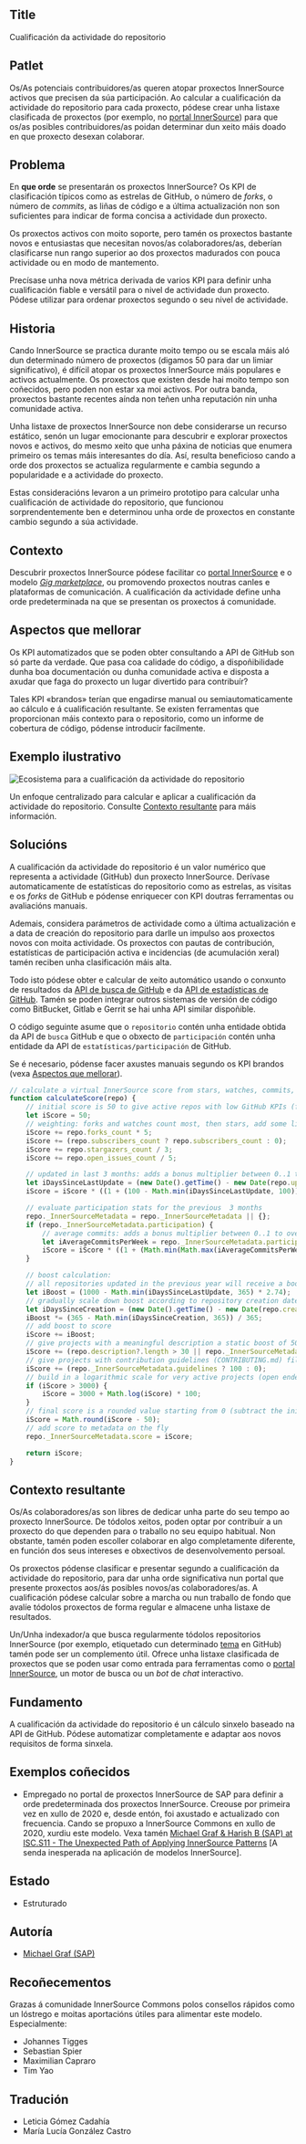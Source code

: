 ## Title

Cualificación da actividade do repositorio

## Patlet

Os/As potenciais contribuidores/as queren atopar proxectos InnerSource activos que precisen da súa participación. Ao calcular a cualificación da actividade do repositorio para cada proxecto, pódese crear unha listaxe clasificada de proxectos (por exemplo, no [portal InnerSource](./innersource-portal.md)) para que os/as posibles contribuidores/as poidan determinar dun xeito máis doado en que proxecto desexan colaborar.

## Problema

En **que orde** se presentarán os proxectos InnerSource? Os KPI de clasificación típicos como as estrelas de GitHub, o número de *forks*, o número de *commits*, as liñas de código e a última actualización non son suficientes para indicar de forma concisa a actividade dun proxecto.

Os proxectos activos con moito soporte, pero tamén os proxectos bastante novos e entusiastas que necesitan novos/as colaboradores/as, deberían clasificarse nun rango superior ao dos proxectos madurados con pouca actividade ou en modo de mantemento.

Precísase unha nova métrica derivada de varios KPI para definir unha cualificación fiable e versátil para o nivel de actividade dun proxecto. Pódese utilizar para ordenar proxectos segundo o seu nivel de actividade.

## Historia

Cando InnerSource se practica durante moito tempo ou se escala máis aló dun determinado número de proxectos (digamos 50 para dar un limiar significativo), é difícil atopar os proxectos InnerSource máis populares e activos actualmente. Os proxectos que existen desde hai moito tempo son coñecidos, pero poden non estar xa moi activos. Por outra banda, proxectos bastante recentes aínda non teñen unha reputación nin unha comunidade activa.

Unha listaxe de proxectos InnerSource non debe considerarse un recurso estático, senón un lugar emocionante para descubrir e explorar proxectos novos e activos, do mesmo xeito que unha páxina de noticias que enumera primeiro os temas máis interesantes do día. Así, resulta beneficioso cando a orde dos proxectos se actualiza regularmente e cambia segundo a popularidade e a actividade do proxecto.

Estas consideracións levaron a un primeiro prototipo para calcular unha cualificación de actividade do repositorio, que funcionou sorprendentemente ben e determinou unha orde de proxectos en constante cambio segundo a súa actividade.

## Contexto

Descubrir proxectos InnerSource pódese facilitar co [portal InnerSource](./innersource-portal.md) e o modelo [*Gig marketplace*](./gig-marketplace.md), ou promovendo proxectos noutras canles e plataformas de comunicación. A cualificación da actividade define unha orde predeterminada na que se presentan os proxectos á comunidade.

## Aspectos que mellorar

Os KPI automatizados que se poden obter consultando a API de GitHub son só parte da verdade. Que pasa coa calidade do código, a dispoñibilidade dunha boa documentación ou dunha comunidade activa e disposta a axudar que faga do proxecto un lugar divertido para contribuír?

Tales KPI «brandos» terían que engadirse manual ou semiautomaticamente ao cálculo e á cualificación resultante. Se existen ferramentas que proporcionan máis contexto para o repositorio, como un informe de cobertura de código, pódense introducir facilmente.

## Exemplo ilustrativo

![Ecosistema para a cualificación da actividade do repositorio](../../../assets/img/gl/repository_activity_score.png)

Un enfoque centralizado para calcular e aplicar a cualificación da actividade do repositorio. Consulte [Contexto resultante](#contexto-resultante) para máis información.

## Solucións

A cualificación da actividade do repositorio é un valor numérico que representa a actividade (GitHub) dun proxecto InnerSource. Derívase automaticamente de estatísticas do repositorio como as estrelas, as visitas e os *forks* de GitHub e pódense enriquecer con KPI doutras ferramentas ou avaliacións manuais.

Ademais, considera parámetros de actividade como a última actualización e a data de creación do repositorio para darlle un impulso aos proxectos novos con moita actividade. Os proxectos con pautas de contribución, estatísticas de participación activa e incidencias (de acumulación xeral) tamén reciben unha clasificación máis alta.

Todo isto pódese obter e calcular de xeito automático usando o conxunto de resultados da [API de busca de GitHub](https://docs.github.com/en/rest/search#search-repositories) e da [API de estadísticas de GitHub](https://docs.github.com/en/rest/metrics/statistics). Tamén se poden integrar outros sistemas de versión de código como BitBucket, Gitlab e Gerrit se hai unha API similar dispoñible.

O código seguinte asume que o `repositorio` contén unha entidade obtida da API de `busca` GitHub e que o obxecto de `participación` contén unha entidade da API de `estatísticas/participación` de GitHub.

Se é necesario, pódense facer axustes manuais segundo os KPI brandos (vexa [Aspectos que mellorar](#aspectos-que-mellorar)).

``` javascript
// calculate a virtual InnerSource score from stars, watches, commits, and issues
function calculateScore(repo) {
    // initial score is 50 to give active repos with low GitHub KPIs (forks, watchers, stars) a better starting point
    let iScore = 50;
    // weighting: forks and watches count most, then stars, add some little score for open issues, too
    iScore += repo.forks_count * 5;
    iScore += (repo.subscribers_count ? repo.subscribers_count : 0);
    iScore += repo.stargazers_count / 3;
    iScore += repo.open_issues_count / 5;

    // updated in last 3 months: adds a bonus multiplier between 0..1 to overall score (1 = updated today, 0 = updated more than 100 days ago)
    let iDaysSinceLastUpdate = (new Date().getTime() - new Date(repo.updated_at).getTime()) / 1000 / 86400;
    iScore = iScore * ((1 + (100 - Math.min(iDaysSinceLastUpdate, 100))) / 100);

    // evaluate participation stats for the previous  3 months
    repo._InnerSourceMetadata = repo._InnerSourceMetadata || {};
    if (repo._InnerSourceMetadata.participation) {
        // average commits: adds a bonus multiplier between 0..1 to overall score (1 = >10 commits per week, 0 = less than 3 commits per week)
        let iAverageCommitsPerWeek = repo._InnerSourceMetadata.participation.slice(-13).reduce((a, b) => a + b) / 13;
        iScore = iScore * ((1 + (Math.min(Math.max(iAverageCommitsPerWeek - 3, 0), 7))) / 7);
    }

    // boost calculation:
    // all repositories updated in the previous year will receive a boost of maximum 1000 declining by days since last update
    let iBoost = (1000 - Math.min(iDaysSinceLastUpdate, 365) * 2.74);
    // gradually scale down boost according to repository creation date to mix with "real" engagement stats
    let iDaysSinceCreation = (new Date().getTime() - new Date(repo.created_at).getTime()) / 1000 / 86400;
    iBoost *= (365 - Math.min(iDaysSinceCreation, 365)) / 365;
    // add boost to score
    iScore += iBoost;
    // give projects with a meaningful description a static boost of 50
    iScore += (repo.description?.length > 30 || repo._InnerSourceMetadata.motivation?.length > 30 ? 50 : 0);
    // give projects with contribution guidelines (CONTRIBUTING.md) file a static boost of 100
    iScore += (repo._InnerSourceMetadata.guidelines ? 100 : 0);
    // build in a logarithmic scale for very active projects (open ended but stabilizing around 5000)
    if (iScore > 3000) {
        iScore = 3000 + Math.log(iScore) * 100;
    }
    // final score is a rounded value starting from 0 (subtract the initial value)
    iScore = Math.round(iScore - 50);
    // add score to metadata on the fly
    repo._InnerSourceMetadata.score = iScore;

    return iScore;
}
```

## Contexto resultante

Os/As colaboradores/as son libres de dedicar unha parte do seu tempo ao proxecto InnerSource. De tódolos xeitos, poden optar por contribuír a un proxecto do que dependen para o traballo no seu equipo habitual. Non obstante, tamén poden escoller colaborar en algo completamente diferente, en función dos seus intereses e obxectivos de desenvolvemento persoal.

Os proxectos pódense clasificar e presentar segundo a cualificación da actividade do repositorio, para dar unha orde significativa nun portal que presente proxectos aos/ás posibles novos/as colaboradores/as. A cualificación pódese calcular sobre a marcha ou nun traballo de fondo que avalíe tódolos proxectos de forma regular e almacene unha listaxe de resultados.

Un/Unha indexador/a que busca regularmente tódolos repositorios InnerSource (por exemplo, etiquetado cun determinado [tema](https://github.com/topics) en GitHub) tamén pode ser un complemento útil. Ofrece unha listaxe clasificada de proxectos que se poden usar como entrada para ferramentas como o [portal InnerSource](./innersource-portal.md), un motor de busca ou un *bot* de *chat* interactivo.

## Fundamento

A cualificación da actividade do repositorio é un cálculo sinxelo baseado na API de GitHub. Pódese automatizar completamente e adaptar aos novos requisitos de forma sinxela.

## Exemplos coñecidos

* Empregado no portal de proxectos InnerSource de SAP para definir a orde predeterminada dos proxectos InnerSource. Creouse por primeira vez en xullo de 2020 e, desde entón, foi axustado e actualizado con frecuencia. Cando se propuxo a InnerSource Commons en xullo de 2020, xurdiu este modelo. Vexa tamén [Michael Graf & Harish B (SAP) at ISC.S11 - The Unexpected Path of Applying InnerSource Patterns](https://www.youtube.com/watch?v=6r9QOw9dcQo&list=PLCH-i0B0otNQZQt_QzGR9Il_kE4C6cQRy&index=6) [A senda inesperada na aplicación de modelos InnerSource].

## Estado

* Estruturado

## Autoría

* [Michael Graf (SAP)](mailto:mi.graf@sap.com)

## Recoñecementos

Grazas á comunidade InnerSource Commons polos consellos rápidos como un lóstrego e moitas aportacións útiles para alimentar este modelo. Especialmente: 

* Johannes Tigges
* Sebastian Spier
* Maximilian Capraro
* Tim Yao

## Tradución

- Leticia Gómez Cadahía
- María Lucía González Castro